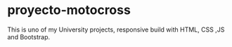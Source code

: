 # proyecto-motocross

This is uno of my University projects, responsive build with HTML, CSS ,JS and Bootstrap. 
